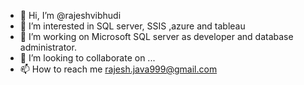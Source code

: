 - 👋 Hi, I’m @rajeshvibhudi
- 👀 I’m interested in SQL server, SSIS ,azure and tableau
- 🌱 I’m working on Microsoft SQL server as developer and database administrator.
- 💞️ I’m looking to collaborate on ...
- 📫 How to reach me rajesh.java999@gmail.com

<!---
rajeshvibhudi/rajeshvibhudi is a ✨ special ✨ repository because its `README.md` (this file) appears on your GitHub profile.
You can click the Preview link to take a look at your changes.
--->
